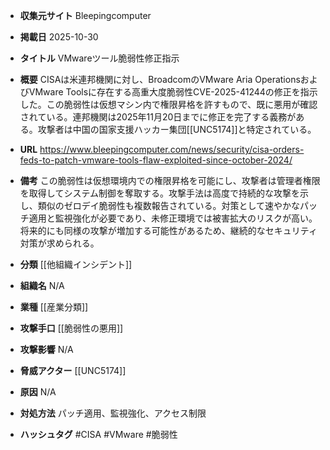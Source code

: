 - **収集元サイト**
Bleepingcomputer

- **掲載日**
2025-10-30

- **タイトル**
VMwareツール脆弱性修正指示

- **概要**
CISAは米連邦機関に対し、BroadcomのVMware Aria OperationsおよびVMware Toolsに存在する高重大度脆弱性CVE-2025-41244の修正を指示した。この脆弱性は仮想マシン内で権限昇格を許すもので、既に悪用が確認されている。連邦機関は2025年11月20日までに修正を完了する義務がある。攻撃者は中国の国家支援ハッカー集団[[UNC5174]]と特定されている。

- **URL**
https://www.bleepingcomputer.com/news/security/cisa-orders-feds-to-patch-vmware-tools-flaw-exploited-since-october-2024/

- **備考**
この脆弱性は仮想環境内での権限昇格を可能にし、攻撃者は管理者権限を取得してシステム制御を奪取する。攻撃手法は高度で持続的な攻撃を示し、類似のゼロデイ脆弱性も複数報告されている。対策として速やかなパッチ適用と監視強化が必要であり、未修正環境では被害拡大のリスクが高い。将来的にも同様の攻撃が増加する可能性があるため、継続的なセキュリティ対策が求められる。

- **分類**
[[他組織インシデント]]

- **組織名**
N/A

- **業種**
[[産業分類]]

- **攻撃手口**
[[脆弱性の悪用]]

- **攻撃影響**
N/A

- **脅威アクター**
[[UNC5174]]

- **原因**
N/A

- **対処方法**
パッチ適用、監視強化、アクセス制限

- **ハッシュタグ**
#CISA #VMware #脆弱性
